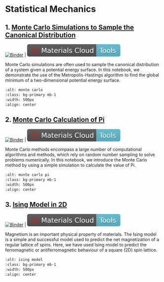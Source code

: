 # **Statistical Mechanics**

## 1. [Monte Carlo Simulations to Sample the Canonical Distribution](https://github.com/osscar-org/quantum-mechanics/blob/develop/notebook/statistical-mechanics/monte_carlo_parabolic.ipynb)

[![Binder](https://mybinder.org/badge_logo.svg)](https://mybinder.org/v2/gh/osscar-org/quantum-mechanics/master?urlpath=%2Fvoila%2Frender%2Fnotebook%2Fstatistical-mechanics%2Fmonte_carlo_parabolic.ipynb) | [![Materials Cloud Tool osscar-qmcourse](https://raw.githubusercontent.com/materialscloud-org/mcloud-badge/main/badges/img/mcloud_badge_tools.svg)](https://osscar-quantum-mechanics.materialscloud.io/voila/render/statistical-mechanics/monte_carlo_parabolic.ipynb)

Monte Carlo simulations are often used to sample the canonical distribution of a system
given a potential energy surface. In this notebook, we demonstrate the use of the 
Metropolis-Hastings algorithm to find the global minimum of a two-dimensional
potential energy surface.

```{image} ./images/monte_carlo.png
:alt: monte carlo
:class: bg-primary mb-1
:width: 500px
:align: center
```

## 2. [Monte Carlo Calculation of Pi](https://github.com/osscar-org/quantum-mechanics/blob/develop/notebook/statistical-mechanics/monte_carlo_pi.ipynb)

[![Binder](https://mybinder.org/badge_logo.svg)](https://mybinder.org/v2/gh/osscar-org/quantum-mechanics/master?urlpath=%2Fvoila%2Frender%2Fnotebook%2Fstatistical-mechanics%2Fmonte_carlo_pi.ipynb) | [![Materials Cloud Tool osscar-qmcourse](https://raw.githubusercontent.com/materialscloud-org/mcloud-badge/main/badges/img/mcloud_badge_tools.svg)](https://osscar-quantum-mechanics.materialscloud.io/voila/render/statistical-mechanics/monte_carlo_pi.ipynb)

Monte Carlo methods encompass a large number of computational algorithms and methods,
which rely on random number sampling to solve problems numerically. In this
notebook, we introduce the Monte Carlo method by using a simple simulation to
calculate the value of Pi.

```{image} ./images/montecarlo_pi.png
:alt: monte carlo pi
:class: bg-primary mb-1
:width: 500px
:align: center
```

## 3. [Ising Model in 2D](https://github.com/osscar-org/quantum-mechanics/blob/develop/notebook/statistical-mechanics/ising_model.ipynb)

[![Binder](https://mybinder.org/badge_logo.svg)](https://mybinder.org/v2/gh/osscar-org/quantum-mechanics/master?urlpath=%2Fvoila%2Frender%2Fnotebook%2Fstatistical-mechanics%2Fising_model.ipynb) | [![Materials Cloud Tool osscar-qmcourse](https://raw.githubusercontent.com/materialscloud-org/mcloud-badge/main/badges/img/mcloud_badge_tools.svg)](https://osscar-quantum-mechanics.materialscloud.io/voila/render/statistical-mechanics/ising_model.ipynb)

Magnetism is an important physical property of materials. The Ising model is a
simple and successful model used to predict the net magnetization of a regular
lattice of spins. Here, we have used Ising model to predict the ferromagnetic or
antiferromagnetic behaviour of a square (2D) spin lattice.

```{image} ./images/ising_model.png
:alt: ising model
:class: bg-primary mb-1
:width: 500px
:align: center
```

